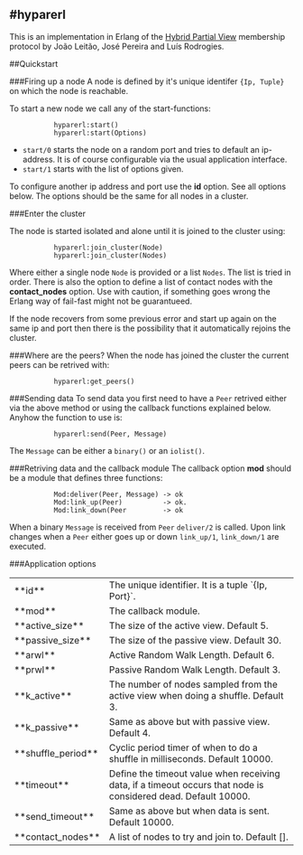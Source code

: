 #hyparerl
---------
This is an implementation in Erlang of the [Hybrid Partial View][] membership protocol by João Leitão, José Pereira and Luís Rodrogies.

[Hybrid Partial View]: http://docs.di.fc.ul.pt/jspui/bitstream/10455/2981/1/07-13.pdf

##Quickstart

###Firing up a node
A node is defined by it's unique identifer `{Ip, Tuple}` on which the node is reachable.

To start a new node we call any of the start-functions:

               hyparerl:start()
               hyparerl:start(Options)

* `start/0` starts the node on a random port and tries to default an ip-address. It is of course configurable via the     usual application interface.
* `start/1` starts with the list of options given. 

To configure another ip address and port use the **id** option. See all options below. The options should be the same for all nodes in a cluster. 

###Enter the cluster

The node is started isolated and alone until it is joined to the cluster using:

               hyparerl:join_cluster(Node)
               hyparerl:join_cluster(Nodes)
               
Where either a single node `Node` is provided or a list `Nodes`. The list is tried in order. There is also the option to define a list of contact nodes with the **contact_nodes** option. Use with caution, if something goes wrong the Erlang way of fail-fast might not be guarantueed.

If the node recovers from some previous error and start up again on the same ip and port then there is the possibility that it automatically rejoins the cluster.

###Where are the peers?
When the node has joined the cluster the current peers can be retrived with:

               hyparerl:get_peers()

###Sending data
To send data you first need to have a `Peer` retrived either via the above method or using the callback functions explained below. Anyhow the function to use is:
               
               hyparerl:send(Peer, Message)

The `Message` can be either a `binary()` or an `iolist()`. 

###Retriving data and the callback module
The callback option **mod** should be a module that defines three functions:
               
               Mod:deliver(Peer, Message) -> ok
               Mod:link_up(Peer)          -> ok.
               Mod:link_down(Peer         -> ok

When a binary `Message` is received from `Peer` `deliver/2` is called. Upon link changes when a `Peer` either goes up or down `link_up/1`, `link_down/1` are executed.

###Application options
<table>
 <tr><td> **id**             </td><td> The unique identifier. It is a tuple `{Ip, Port}`.</td></tr>
 <tr><td> **mod**            </td><td> The callback module.</td></tr>
 <tr><td> **active_size**    </td><td> The size of the active view. Default 5. </td></tr>
 <tr><td> **passive_size**   </td><td> The size of the passive view. Default 30.</td></tr>
 <tr><td> **arwl**           </td><td> Active Random Walk Length. Default 6.</td></tr>
 <tr><td> **prwl**           </td><td> Passive Random Walk Length. Default 3.</td></tr>
 <tr><td> **k_active**       </td><td> The number of nodes sampled from the active view when doing a shuffle. Default 3.</td></tr>
 <tr><td> **k_passive**      </td><td> Same as above but with passive view. Default 4.</td></tr>
 <tr><td> **shuffle_period** </td><td> Cyclic period timer of when to do a shuffle in milliseconds. Default 10000.</td></tr>
 <tr><td> **timeout**        </td><td> Define the timeout value when receiving data, if a timeout occurs that node is considered dead. Default 10000.</td></tr>
 <tr><td> **send_timeout**   </td><td> Same as above but when data is sent. Default 10000.</td></tr>
 <tr><td> **contact_nodes**  </td><td> A list of nodes to try and join to. Default [].</td></tr>
</table